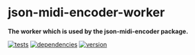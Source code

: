 # json-midi-encoder-worker

**The worker which is used by the json-midi-encoder package.**

[![tests](https://img.shields.io/travis/chrisguttandin/json-midi-encoder-worker/master.svg?style=flat-square)](https://travis-ci.org/chrisguttandin/json-midi-encoder-worker)
[![dependencies](https://img.shields.io/david/chrisguttandin/json-midi-encoder-worker.svg?style=flat-square)](https://www.npmjs.com/package/json-midi-encoder-worker)
[![version](https://img.shields.io/npm/v/json-midi-encoder-worker.svg?style=flat-square)](https://www.npmjs.com/package/json-midi-encoder-worker)
